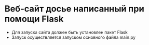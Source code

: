 ﻿# Веб-сайт досье написанный при помощи Flask
- Для запуска сайта должен быть установлен пакет Flask 
- Запуск осуществляется запуском основного файла main.py